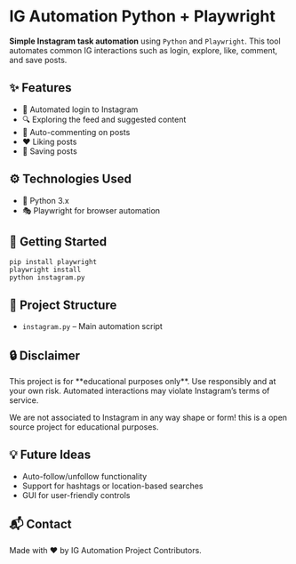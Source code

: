 <!DOCTYPE html>
<html lang="en">
<head>
  <meta charset="UTF-8">
</head>
<body>

  <h1>IG Automation <span class="badge">Python + Playwright</span></h1>

  <p><strong>Simple Instagram task automation</strong> using <code>Python</code> and <code>Playwright</code>. This tool automates common IG interactions such as login, explore, like, comment, and save posts.</p>

  <h2>✨ Features</h2>
  <ul>
    <li>🔐 Automated login to Instagram</li>
    <li>🔍 Exploring the feed and suggested content</li>
    <li>💬 Auto-commenting on posts</li>
    <li>❤️ Liking posts</li>
    <li>📌 Saving posts</li>
  </ul>

  <h2>⚙️ Technologies Used</h2>
  <ul>
    <li>🐍 Python 3.x</li>
    <li>🎭 Playwright for browser automation</li>
  </ul>

  <h2>🚀 Getting Started</h2>
  <pre><code>pip install playwright
playwright install
python instagram.py
</code></pre>

  <h2>📁 Project Structure</h2>
  <ul>
    <li><code>instagram.py</code> – Main automation script</li>
  </ul>

  <h2>🔒 Disclaimer</h2>
  <p>This project is for **educational purposes only**. Use responsibly and at your own risk. Automated interactions may violate Instagram’s terms of service.</p>
  <p>We are not associated to Instagram in any way shape or form! this is a open source project for educational purposes.</p>

  <h2>💡 Future Ideas</h2>
  <ul>
    <li>Auto-follow/unfollow functionality</li>
    <li>Support for hashtags or location-based searches</li>
    <li>GUI for user-friendly controls</li>
  </ul>

  <h2>📬 Contact</h2>
  <p>Made with ❤️ by IG Automation Project Contributors.</p>

</body>
</html>


